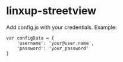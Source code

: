 linxup-streetview
=================

Add config.js with your credentials. Example:

```
var configData = {
	'username': 'your@user.name',
	'password': 'your_password'
}
```

